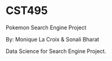 # CST495
Pokemon Search Engine Project

By: Monique La Croix & Sonali Bharat


Data Science for Search Engine Project. 
